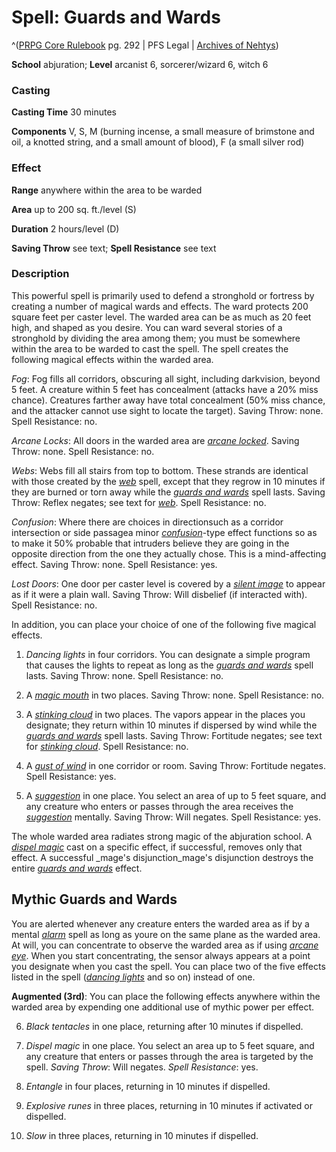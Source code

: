 # Spell: Guards and Wards

^([PRPG Core Rulebook][ss-guards-and-wards] pg. 292 | PFS Legal | [Archives of Nehtys][sn-guards-and-wards])

**School** abjuration; **Level** arcanist 6, sorcerer/wizard 6, witch 6

### Casting

**Casting Time** 30 minutes  

**Components** V, S, M (burning incense, a small measure of brimstone and oil, a knotted string, and a small amount of blood), F (a small silver rod)

### Effect

**Range** anywhere within the area to be warded  

**Area** up to 200 sq. ft./level (S)  

**Duration** 2 hours/level (D)  

**Saving Throw** see text; **Spell Resistance** see text

### Description

This powerful spell is primarily used to defend a stronghold or fortress by creating a number of magical wards and effects. The ward protects 200 square feet per caster level. The warded area can be as much as 20 feet high, and shaped as you desire. You can ward several stories of a stronghold by dividing the area among them; you must be somewhere within the area to be warded to cast the spell. The spell creates the following magical effects within the warded area.  

_Fog_: Fog fills all corridors, obscuring all sight, including darkvision, beyond 5 feet. A creature within 5 feet has concealment (attacks have a 20% miss chance). Creatures farther away have total concealment (50% miss chance, and the attacker cannot use sight to locate the target). Saving Throw: none. Spell Resistance: no.  

_Arcane Locks_: All doors in the warded area are _[arcane locked]_. Saving Throw: none. Spell Resistance: no.  

_Webs_: Webs fill all stairs from top to bottom. These strands are identical with those created by the _[web]_ spell, except that they regrow in 10 minutes if they are burned or torn away while the _[guards and wards]_ spell lasts. Saving Throw: Reflex negates; see text for _[web]_. Spell Resistance: no.  

_Confusion_: Where there are choices in directionsuch as a corridor intersection or side passagea minor _[confusion]_-type effect functions so as to make it 50% probable that intruders believe they are going in the opposite direction from the one they actually chose. This is a mind-affecting effect. Saving Throw: none. Spell Resistance: yes.  

_Lost Doors_: One door per caster level is covered by a _[silent image]_ to appear as if it were a plain wall. Saving Throw: Will disbelief (if interacted with). Spell Resistance: no.  

In addition, you can place your choice of one of the following five magical effects.  

1. _Dancing lights_ in four corridors. You can designate a simple program that causes the lights to repeat as long as the _[guards and wards]_ spell lasts. Saving Throw: none. Spell Resistance: no.  

2. A _[magic mouth]_ in two places. Saving Throw: none. Spell Resistance: no.  

3. A _[stinking cloud]_ in two places. The vapors appear in the places you designate; they return within 10 minutes if dispersed by wind while the _[guards and wards]_ spell lasts. Saving Throw: Fortitude negates; see text for _[stinking cloud]_. Spell Resistance: no.  

4. A _[gust of wind]_ in one corridor or room. Saving Throw: Fortitude negates. Spell Resistance: yes.  

5. A _[suggestion]_ in one place. You select an area of up to 5 feet square, and any creature who enters or passes through the area receives the _[suggestion]_ mentally. Saving Throw: Will negates. Spell Resistance: yes.  

The whole warded area radiates strong magic of the abjuration school. A _[dispel magic]_ cast on a specific effect, if successful, removes only that effect. A successful _mage's disjunction_mage's disjunction destroys the entire _[guards and wards]_ effect.

## Mythic Guards and Wards

You are alerted whenever any creature enters the warded area as if by a mental _[alarm]_ spell as long as youre on the same plane as the warded area. At will, you can concentrate to observe the warded area as if using _[arcane eye]_. When you start concentrating, the sensor always appears at a point you designate when you cast the spell. You can place two of the five effects listed in the spell (_[dancing lights]_ and so on) instead of one.   

**Augmented (3rd)**: You can place the following effects anywhere within the warded area by expending one additional use of mythic power per effect.  

6. _Black tentacles_ in one place, returning after 10 minutes if dispelled.  

7. _Dispel magic_ in one place. You select an area up to 5 feet square, and any creature that enters or passes through the area is targeted by the spell. _Saving Throw_: Will negates. _Spell Resistance_: yes.  

8. _Entangle_ in four places, returning in 10 minutes if dispelled.  

9. _Explosive runes_ in three places, returning in 10 minutes if activated or dispelled.  

10. _Slow_ in three places, returning in 10 minutes if dispelled.

[ss-guards-and-wards]: http://paizo.com/pathfinderRPG/v57
[sn-guards-and-wards]: http://www.archivesofnethys.com/SpellDisplay.aspx?ItemName=Guards%20and%20Wards
[gust of wind]: http://www.archivesofnethys.com/SpellDisplay.aspx?ItemName=gust%20of%20wind
[web]: http://www.archivesofnethys.com/SpellDisplay.aspx?ItemName=web
[magic mouth]: http://www.archivesofnethys.com/SpellDisplay.aspx?ItemName=magic%20mouth
[silent image]: http://www.archivesofnethys.com/SpellDisplay.aspx?ItemName=silent%20image
[confusion]: http://www.archivesofnethys.com/SpellDisplay.aspx?ItemName=confusion
[stinking cloud]: http://www.archivesofnethys.com/SpellDisplay.aspx?ItemName=stinking%20cloud
[alarm]: http://www.archivesofnethys.com/SpellDisplay.aspx?ItemName=alarm
[dispel magic]: http://www.archivesofnethys.com/SpellDisplay.aspx?ItemName=dispel%20magic
[dancing lights]: http://www.archivesofnethys.com/SpellDisplay.aspx?ItemName=dancing%20lights
[arcane eye]: http://www.archivesofnethys.com/SpellDisplay.aspx?ItemName=arcane%20eye
[suggestion]: http://www.archivesofnethys.com/SpellDisplay.aspx?ItemName=suggestion
[guards and wards]: http://www.archivesofnethys.com/SpellDisplay.aspx?ItemName=guards%20and%20wards
[arcane locked]: http://www.archivesofnethys.com/SpellDisplay.aspx?ItemName=arcane%20locked